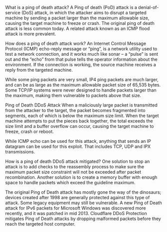 ##

What is a ping of death attack?
A Ping of death (PoD) attack is a denial-of-service (DoS) attack, in which the attacker aims to disrupt a targeted machine by sending a packet larger than the maximum allowable size, causing the target machine to freeze or crash. The original ping of death attack is less common today. A related attack known as an ICMP flood attack is more prevalent.

How does a ping of death attack work?
An Internet Control Message Protocol (ICMP) echo-reply message or “ping”, is a network utility used to test a network connection, and it works much like sonar – a “pulse” is sent out and the “echo” from that pulse tells the operator information about the environment. If the connection is working, the source machine receives a reply from the targeted machine.

While some ping packets are very small, IP4 ping packets are much larger, and can be as large as the maximum allowable packet size of 65,535 bytes. Some TCP/IP systems were never designed to handle packets larger than the maximum, making them vulnerable to packets above that size.

Ping of Death DDoS Attack
When a maliciously large packet is transmitted from the attacker to the target, the packet becomes fragmented into segments, each of which is below the maximum size limit. When the target machine attempts to put the pieces back together, the total exceeds the size limit and a buffer overflow can occur, causing the target machine to freeze, crash or reboot.

While ICMP echo can be used for this attack, anything that sends an IP datagram can be used for this exploit. That includes TCP, UDP and IPX transmissions.

How is a ping of death DDoS attack mitigated?
One solution to stop an attack is to add checks to the reassembly process to make sure the maximum packet size constraint will not be exceeded after packet recombination. Another solution is to create a memory buffer with enough space to handle packets which exceed the guideline maximum.

The original Ping of Death attack has mostly gone the way of the dinosaurs; devices created after 1998 are generally protected against this type of attack. Some legacy equipment may still be vulnerable. A new Ping of Death attack for IPv6 packets for Microsoft Windows was discovered more recently, and it was patched in mid 2013. Cloudflare DDoS Protection mitigates Ping of Death attacks by dropping malformed packets before they reach the targeted host computer.